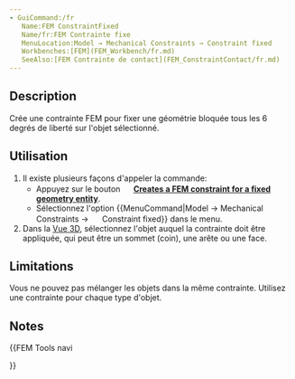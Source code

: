 ```yaml
---
- GuiCommand:/fr
   Name:FEM ConstraintFixed
   Name/fr:FEM Contrainte fixe
   MenuLocation:Model → Mechanical Constraints → Constraint fixed
   Workbenches:[FEM](FEM_Workbench/fr.md)
   SeeAlso:[FEM Contrainte de contact](FEM_ConstraintContact/fr.md)
---
```


## Description

Crée une contrainte FEM pour fixer une géométrie bloquée tous les 6 degrés de liberté sur l\'objet sélectionné.

## Utilisation

1.  Il existe plusieurs façons d\'appeler la commande:
    -   Appuyez sur le bouton **<img src="images/FEM_ConstraintFixed.svg" width=16px> [Creates a FEM constraint for a fixed geometry entity](FEM_ConstraintFixed/fr.md)**.
    -   Sélectionnez l\'option {{MenuCommand|Model → Mechanical Constraints → <img src="images/FEM_ConstraintFixed.svg" width=16px> Constraint fixed}} dans le menu.
2.  Dans la [Vue 3D](3D_view/fr.md), sélectionnez l\'objet auquel la contrainte doit être appliquée, qui peut être un sommet (coin), une arête ou une face.

## Limitations

Vous ne pouvez pas mélanger les objets dans la même contrainte. Utilisez une contrainte pour chaque type d\'objet.

## Notes





{{FEM Tools navi

}}  
